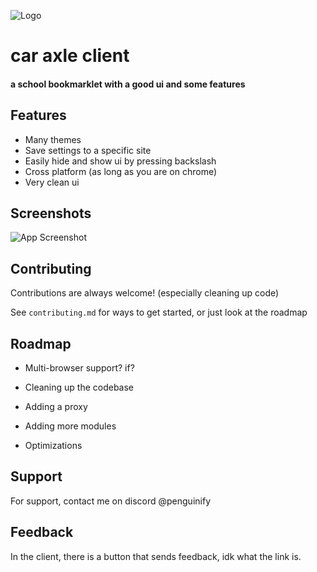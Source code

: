 
![Logo](https://delivery.contenthub.allstate.com/api/public/content/f0e5db4104d04bf386f97f6dc098bfc5?v=353a1ed1)

# car axle client

#### a school bookmarklet with a good ui and some features
## Features

- Many themes
- Save settings to a specific site
- Easily hide and show ui by pressing backslash
- Cross platform (as long as you are on chrome)
- Very clean ui
## Screenshots

![App Screenshot](https://via.placeholder.com/468x300?text=App+Screenshot+Here)


## Contributing

Contributions are always welcome!
(especially cleaning up code)


See `contributing.md` for ways to get started, or just look at the roadmap
## Roadmap

- Multi-browser support? if?

- Cleaning up the codebase

- Adding a proxy

- Adding more modules

- Optimizations
## Support

For support, contact me on discord @penguinify


## Feedback

In the client, there is a button that sends feedback, idk what the link is.
